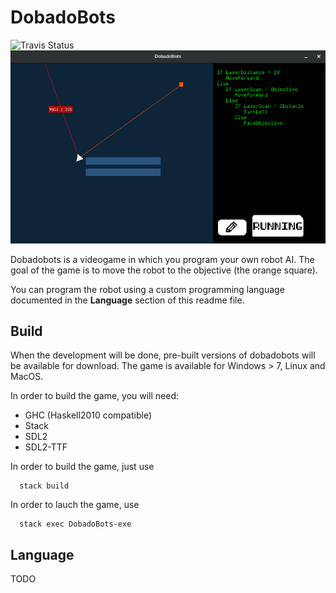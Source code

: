 
# DobadoBots

![Travis Status](https://travis-ci.org/NinjaTrappeur/DobadoBots.svg?branch=master)
![Screenshot](https://raw.githubusercontent.com/NinjaTrappeur/dobadobots/master/doc/dobadobots.png)

Dobadobots is a videogame in which you program your own robot AI. The goal of the game is to move the robot to the objective (the orange square).

You can program the robot using a custom programming language documented in the **Language** section of this readme file.

## Build

When the development will be done, pre-built versions of dobadobots will be available for download. The game is available for Windows > 7, Linux and MacOS.

In order to build the game, you will need:

- GHC (Haskell2010 compatible)
- Stack
- SDL2
- SDL2-TTF

In order to build the game, just use
```
  stack build
```

In order to lauch the game, use
```
  stack exec DobadoBots-exe
```

## Language

TODO
